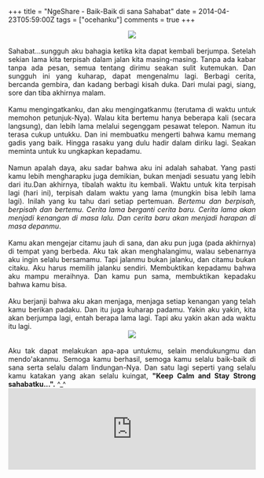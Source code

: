 +++
title = "NgeShare - Baik-Baik di sana Sahabat"
date = 2014-04-23T05:59:00Z
tags = ["ocehanku"]
comments = true
+++

<center><img border="0" data-original-height="600" data-original-width="1200" src="https://4.bp.blogspot.com/-hWwdDUkFkpE/XDVD46pcRII/AAAAAAAASzE/6plzElVZfq05ATygneKjcy0IEchV57BvwCLcBGAs/s1600/story.png" /></center><br /><div style="text-align: justify;">Sahabat...sungguh aku bahagia ketika kita dapat kembali berjumpa. Setelah sekian lama kita terpisah dalam jalan kita masing-masing. Tanpa ada kabar tanpa ada pesan, semua tentang dirimu seakan sulit kutemukan. Dan sungguh ini yang kuharap, dapat mengenalmu lagi. Berbagi cerita, bercanda gembira, dan kadang berbagi kisah duka. Dari mulai pagi, siang, sore dan tiba akhirnya malam.<br /><br />
Kamu mengingatkanku, dan aku mengingatkanmu (terutama di waktu untuk memohon petunjuk-Nya). Walau kita bertemu hanya beberapa kali (secara langsung), dan lebih lama melalui segenggam pesawat telepon. Namun itu terasa cukup untukku. Dan ini membuatku mengerti bahwa kamu memang gadis yang baik. Hingga rasaku yang dulu hadir dalam diriku lagi. Seakan meminta untuk ku ungkapkan kepadamu.<br /><br />
Namun apalah daya, aku sadar bahwa aku ini adalah sahabat. Yang pasti kamu lebih mengharapku juga demikian, bukan menjadi sesuatu yang lebih dari itu.Dan akhirnya, tibalah waktu itu kembali. Waktu untuk kita terpisah lagi (hari ini), terpisah dalam waktu yang lama (mungkin bisa lebih lama lagi). Inilah yang ku tahu dari setiap pertemuan.<i> Bertemu dan berpisah, berpisah dan bertemu. Cerita lama berganti cerita baru. Cerita lama akan menjadi kenangan di masa lalu. Dan cerita baru akan menjadi harapan di masa depanmu</i>.<br /><br />
Kamu akan mengejar citamu jauh di sana, dan aku pun juga (pada akhirnya) di tempat yang berbeda. Aku tak akan menghalangimu, walau sebenarnya aku ingin selalu bersamamu. Tapi jalanmu bukan jalanku, dan citamu bukan citaku. Aku harus memilih jalanku sendiri. Membuktikan kepadamu bahwa aku mampu meraihnya. Dan kamu pun sama, membuktikan kepadaku bahwa kamu bisa.<br /><br />
Aku berjanji bahwa aku akan menjaga, menjaga setiap kenangan yang telah kamu berikan padaku. Dan itu juga kuharap padamu. Yakin aku yakin, kita akan berjumpa lagi, entah berapa lama lagi. Tapi aku yakin akan ada waktu itu lagi.<br /><center><img border="0" src="https://3.bp.blogspot.com/-kvugZsnRn3o/U1ZYr1zxhaI/AAAAAAAAEPg/9ahX_VKpH5A/s1600/url.jpeg" /></center><br />
Aku tak dapat melakukan apa-apa untukmu, selain mendukungmu dan mendo'akanmu. Semoga kamu berhasil, semoga kamu selalu baik-baik di sana serta selalu dalam lindungan-Nya. Dan satu lagi seperti yang selalu kamu katakan yang akan selalu kuingat, <b>"Keep Calm and Stay Strong sahabatku...".</b> ^_^<br />
<iframe frameborder="no" height="166" scrolling="no" src="https://w.soundcloud.com/player/?url=https%3A//api.soundcloud.com/tracks/81842045&amp;color=00aabb&amp;auto_play=true&amp;hide_related=false&amp;show_artwork=true" width="100%"></iframe></div>
